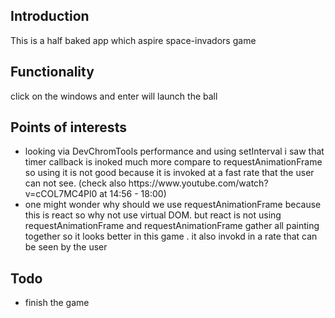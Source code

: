 <h2>Introduction</h2>
This is a half baked app which aspire space-invadors game

<h2>Functionality</h2>
click on the windows and enter will launch the ball

<h2>Points of interests</h2>
<ul>
<li>looking via DevChromTools performance and using setInterval i saw that timer callback is inoked much more compare to requestAnimationFrame so using it is not good because it is invoked at a fast rate that the user can not see. (check also https://www.youtube.com/watch?v=cCOL7MC4Pl0 at 14:56 - 18:00)
</li>
<li>one might wonder why should we use requestAnimationFrame because this is react so why not use virtual DOM. but react is not using requestAnimationFrame and requestAnimationFrame gather all painting together so it looks better in this game . it also invokd in a rate that can be seen by the user</li>
</ul>

<h2>Todo</h2>
<ul>
<li>finish the game</li>
</ul>

